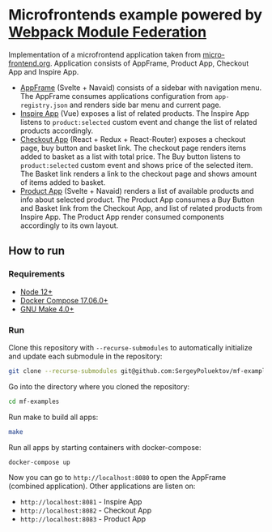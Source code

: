 # Microfrontends example powered by [Webpack Module Federation](https://webpack.js.org/concepts/module-federation/)
Implementation of a microfrontend application taken from [micro-frontend.org](https://micro-frontends.org/).
Application consists of AppFrame, Product App, Checkout App and Inspire App.
- [AppFrame](https://github.com/SergeyPoluektov/mf-app-frame) (Svelte + Navaid) consists of a sidebar with navigation menu. The AppFrame consumes applications configuration from `app-registry.json` and renders side bar menu and current page.
- [Inspire App](https://github.com/SergeyPoluektov/mf-inspire) (Vue) exposes a list of related products. The Inspire App listens to `product:selected` custom event and change the list of related products accordingly.
- [Checkout App](https://github.com/SergeyPoluektov/mf-checkout) (React + Redux + React-Router) exposes a checkout page, buy button and basket link. The checkout page renders items added to basket as a list with total price. The Buy button listens to `product:selected` custom event and shows price of the selected item. The Basket link renders a link to the checkout page and shows amount of items added to basket.
- [Product App](https://github.com/SergeyPoluektov/mf-product) (Svelte + Navaid) renders a list of available products and info about selected product. The Product App consumes a Buy Button and Basket link from the Checkout App, and list of related products from Inspire App. The Product App render consumed components accordingly to its own layout.

## How to run
### Requirements
- [Node 12+](https://nodejs.org/)
- [Docker Compose 17.06.0+](https://docs.docker.com/compose/)
- [GNU Make 4.0+](https://www.gnu.org/software/make/)

### Run
Clone this repository with `--recurse-submodules` to automatically initialize and update each submodule in the repository:
```sh
git clone --recurse-submodules git@github.com:SergeyPoluektov/mf-examples.git
```
Go into the directory where you cloned the repository:
```sh
cd mf-examples
```
Run make to build all apps:
```sh
make
```
Run all apps by starting containers with docker-compose:
```sh
docker-compose up
```

Now you can go to `http://localhost:8080` to open the AppFrame (combined application). Other applications are listen on:
- `http://localhost:8081` - Inspire App
- `http://localhost:8082` - Checkout App
- `http://localhost:8083` - Product App
